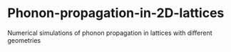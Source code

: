 # Phonon-propagation-in-2D-lattices
Numerical simulations of phonon propagation in lattices with different geometries
